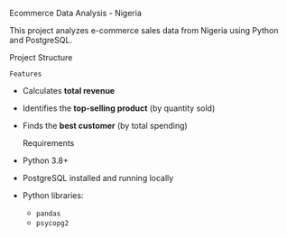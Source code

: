   Ecommerce Data Analysis - Nigeria

This project analyzes e-commerce sales data from Nigeria using Python and PostgreSQL.

  Project Structure


    Features

- Calculates **total revenue**
- Identifies the **top-selling product** (by quantity sold)
- Finds the **best customer** (by total spending)

    Requirements

- Python 3.8+
- PostgreSQL installed and running locally
- Python libraries:
  - `pandas`
  - `psycopg2`


